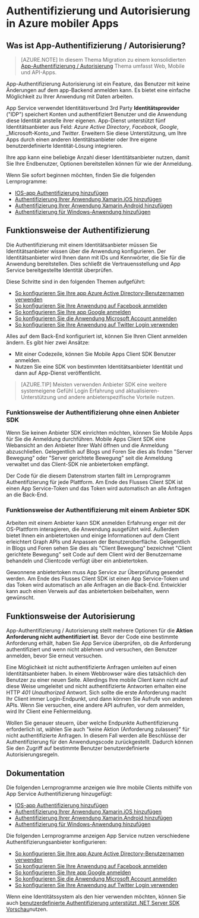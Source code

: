 <properties
    pageTitle="Authentifizierung und Autorisierung in Azure mobiler Apps | Microsoft Azure"
    description="Grundlegende Referenz und Übersicht über die Authentifizierung / Autorisierung feature für Azure Mobile Apps"
    services="app-service\mobile"
    documentationCenter=""
    authors="mattchenderson"
    manager="erikre"
    editor=""/>

<tags
    ms.service="app-service-mobile"
    ms.workload="mobile"
    ms.tgt_pltfrm="na"
    ms.devlang="multiple"
    ms.topic="article"
    ms.date="10/01/2016"
    ms.author="mahender"/>

# <a name="authentication-and-authorization-in-azure-mobile-apps"></a>Authentifizierung und Autorisierung in Azure mobiler Apps

## <a name="what-is-app-service-authentication--authorization"></a>Was ist App-Authentifizierung / Autorisierung?

> [AZURE.NOTE] In diesem Thema Migration zu einem konsolidierten [App-Authentifizierung / Autorisierung](../app-service/app-service-authentication-overview.md) Thema umfasst Web, Mobile und API-Apps.

App-Authentifizierung Autorisierung ist ein Feature, das Benutzer mit keine Änderungen auf dem app-Backend anmelden kann. Es bietet eine einfache Möglichkeit zu Ihrer Anwendung mit Daten arbeiten.

App Service verwendet Identitätsverbund 3rd Party **Identitätsprovider** ("IDP") speichert Konten und authentifiziert Benutzer und die Anwendung diese Identität anstelle ihrer eigenen. App-Dienst unterstützt fünf Identitätsanbieter aus Feld: _Azure Active Directory_, _Facebook_, _Google_, _Microsoft-Konto_und _Twitter_. Erweitern Sie diese Unterstützung, um Ihre Apps durch einen anderen Identitätsanbieter oder Ihre eigene benutzerdefinierte Identität-Lösung integrieren.

Ihre app kann eine beliebige Anzahl dieser Identitätsanbieter nutzen, damit Sie Ihre Endbenutzer, Optionen bereitstellen können für wie der Anmeldung.

Wenn Sie sofort beginnen möchten, finden Sie die folgenden Lernprogramme:

- [IOS-app Authentifizierung hinzufügen]
- [Authentifizierung Ihrer Anwendung Xamarin.iOS hinzufügen]
- [Authentifizierung Ihrer Anwendung Xamarin.Android hinzufügen]
- [Authentifizierung für Windows-Anwendung hinzufügen]

## <a name="how-authentication-works"></a>Funktionsweise der Authentifizierung

Die Authentifizierung mit einem Identitätsanbieter müssen Sie Identitätsanbieter wissen über die Anwendung konfigurieren. Der Identitätsanbieter wird Ihnen dann mit IDs und Kennwörter, die Sie für die Anwendung bereitstellen. Dies schließt die Vertrauensstellung und App Service bereitgestellte Identität überprüfen.

Diese Schritte sind in den folgenden Themen aufgeführt:

- [So konfigurieren Sie Ihre app Azure Active Directory-Benutzernamen verwenden]
- [So konfigurieren Sie Ihre Anwendung auf Facebook anmelden]
- [So konfigurieren Sie Ihre app Google anmelden]
- [So konfigurieren Sie die Anwendung Microsoft Account anmelden]
- [So konfigurieren Sie Ihre Anwendung auf Twitter Login verwenden]

Alles auf dem Back-End konfiguriert ist, können Sie Ihren Client anmelden ändern. Es gibt hier zwei Ansätze:

- Mit einer Codezeile, können Sie Mobile Apps Client SDK Benutzer anmelden.
- Nutzen Sie eine SDK von bestimmten Identitätsanbieter Identität und dann auf App-Dienst veröffentlicht.

>[AZURE.TIP] Meisten verwenden Anbieter SDK eine weitere systemeigene Gefühl Login Erfahrung und aktualisieren-Unterstützung und andere anbieterspezifische Vorteile nutzen.

### <a name="how-authentication-without-a-provider-sdk-works"></a>Funktionsweise der Authentifizierung ohne einen Anbieter SDK

Wenn Sie keinen Anbieter SDK einrichten möchten, können Sie Mobile Apps für Sie die Anmeldung durchführen. Mobile Apps Client SDK eine Webansicht an den Anbieter Ihrer Wahl öffnen und die Anmeldung abzuschließen. Gelegentlich auf Blogs und Foren Sie dies als finden "Server Bewegung" oder "Server gerichtete Bewegung" seit die Anmeldung verwaltet und das Client-SDK nie anbietertoken empfängt.

Der Code für die diesem Datenstrom starten fällt im Lernprogramm Authentifizierung für jede Plattform. Am Ende des Flusses Client SDK ist einen App Service-Token und das Token wird automatisch an alle Anfragen an die Back-End.

### <a name="how-authentication-with-a-provider-sdk-works"></a>Funktionsweise der Authentifizierung mit einem Anbieter SDK

Arbeiten mit einem Anbieter kann SDK anmelden Erfahrung enger mit der OS-Plattform interagieren, die Anwendung ausgeführt wird. Außerdem bietet Ihnen ein anbietertoken und einige Informationen auf dem Client erleichtert Graph APIs und Anpassen der Benutzeroberfläche. Gelegentlich in Blogs und Foren sehen Sie dies als "Client Bewegung" bezeichnet "Client gerichtete Bewegung" seit Code auf dem Client wird der Benutzername behandeln und Clientcode verfügt über ein anbietertoken.

Gewonnene anbietertoken muss App Service zur Überprüfung gesendet werden. Am Ende des Flusses Client SDK ist einen App Service-Token und das Token wird automatisch an alle Anfragen an die Back-End. Entwickler kann auch einen Verweis auf das anbietertoken beibehalten, wenn gewünscht.

## <a name="how-authorization-works"></a>Funktionsweise der Autorisierung

App-Authentifizierung / Autorisierung stellt mehrere Optionen für die **Aktion Anforderung nicht authentifiziert ist**. Bevor der Code eine bestimmte Anforderung erhält, haben Sie App Service überprüfen, ob die Anforderung authentifiziert und wenn nicht ablehnen und versuchen, den Benutzer anmelden, bevor Sie erneut versuchen.

Eine Möglichkeit ist nicht authentifizierte Anfragen umleiten auf einen Identitätsanbieter haben. In einem Webbrowser wäre dies tatsächlich den Benutzer zu einer neuen Seite. Allerdings Ihre mobile Client kann nicht auf diese Weise umgeleitet und nicht authentifizierte Antworten erhalten eine HTTP _401 Unauthorized_ Antwort. Sich sollte die erste Anforderung macht Ihr Client immer Login-Endpunkt, und dann können Sie Aufrufe von anderen APIs. Wenn Sie versuchen, eine andere API aufrufen, vor dem anmelden, wird Ihr Client eine Fehlermeldung.

Wollen Sie genauer steuern, über welche Endpunkte Authentifizierung erforderlich ist, wählen Sie auch "keine Aktion (Anforderung zulassen)" für nicht authentifizierte Anfragen. In diesem Fall werden alle Beschlüsse der Authentifizierung für den Anwendungscode zurückgestellt. Dadurch können Sie den Zugriff auf bestimmte Benutzer benutzerdefinierte Autorisierungsregeln.

## <a name="documentation"></a>Dokumentation

Die folgenden Lernprogramme anzeigen wie Ihre mobile Clients mithilfe von App Service Authentifizierung hinzugefügt:

- [IOS-app Authentifizierung hinzufügen]
- [Authentifizierung Ihrer Anwendung Xamarin.iOS hinzufügen]
- [Authentifizierung Ihrer Anwendung Xamarin.Android hinzufügen]
- [Authentifizierung für Windows-Anwendung hinzufügen]

Die folgenden Lernprogramme anzeigen App Service nutzen verschiedene Authentifizierungsanbieter konfigurieren:

- [So konfigurieren Sie Ihre app Azure Active Directory-Benutzernamen verwenden]
- [So konfigurieren Sie Ihre Anwendung auf Facebook anmelden]
- [So konfigurieren Sie Ihre app Google anmelden]
- [So konfigurieren Sie die Anwendung Microsoft Account anmelden]
- [So konfigurieren Sie Ihre Anwendung auf Twitter Login verwenden]

Wenn eine Identitätssystem als den hier verwenden möchten, können Sie auch [benutzerdefinierte Authentifizierung unterstützt .NET Server SDK Vorschau](app-service-mobile-dotnet-backend-how-to-use-server-sdk.md#custom-auth)nutzen.

[IOS-app Authentifizierung hinzufügen]: app-service-mobile-ios-get-started-users.md
[Authentifizierung Ihrer Anwendung Xamarin.iOS hinzufügen]: app-service-mobile-xamarin-ios-get-started-users.md
[Authentifizierung Ihrer Anwendung Xamarin.Android hinzufügen]: app-service-mobile-xamarin-android-get-started-users.md
[Authentifizierung für Windows-Anwendung hinzufügen]: app-service-mobile-windows-store-dotnet-get-started-users.md

[So konfigurieren Sie Ihre app Azure Active Directory-Benutzernamen verwenden]: app-service-mobile-how-to-configure-active-directory-authentication.md
[So konfigurieren Sie Ihre Anwendung auf Facebook anmelden]: app-service-mobile-how-to-configure-facebook-authentication.md
[So konfigurieren Sie Ihre app Google anmelden]: app-service-mobile-how-to-configure-google-authentication.md
[So konfigurieren Sie die Anwendung Microsoft Account anmelden]: app-service-mobile-how-to-configure-microsoft-authentication.md
[So konfigurieren Sie Ihre Anwendung auf Twitter Login verwenden]: app-service-mobile-how-to-configure-twitter-authentication.md
